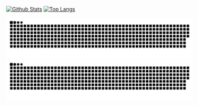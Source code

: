 [![Github Stats](https://github-readme-stats.vercel.app/api?bg_color=0000&title_color=4C71F1&text_color=8A919F&line_height=24&border_color=8884&username=mirionqs&hide=contribs&show_icons=true&count_private=true)](https://github.com/anuraghazra/github-readme-stats)
[![Top Langs](https://github-readme-stats.vercel.app/api/top-langs/?bg_color=0000&title_color=4C71F1&text_color=8A919F&card_width=240&border_color=8884&username=mirionqs&layout=compact)](https://github.com/anuraghazra/github-readme-stats)

[![Github Contribution Grid Snake Animation](https://raw.githubusercontent.com/mirionqs/mirionqs/output/github-contribution-grid-snake.svg)](https://github.com/Platane/snk#gh-light-mode-only)
[![Github Contribution Grid Snake Animation](https://raw.githubusercontent.com/mirionqs/mirionqs/output/github-contribution-grid-snake-dark.svg)](https://github.com/Platane/snk#gh-dark-mode-only)
